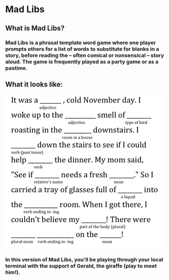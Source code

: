 # Mad Libs

## What is Mad Libs?
### Mad Libs is a phrasal template word game where one player prompts others for a list of words to substitute for blanks in a story, before reading the – often comical or nonsensical – story aloud. The game is frequently played as a party game or as a pastime.

## What it looks like:
![alt text](https://raw.githubusercontent.com/ellojess/MadLibs/master/7301022.png)

### In this version of Mad Libs, you'll be playing through your local terminal with the support of Gerald, the giraffe (play to meet him!).
